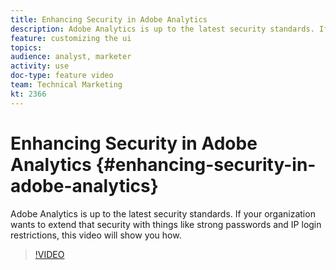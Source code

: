 ```yaml
---
title: Enhancing Security in Adobe Analytics
description: Adobe Analytics is up to the latest security standards. If your organization wants to extend that security with things like strong passwords and IP login restrictions, this video will show you how.
feature: customizing the ui
topics: 
audience: analyst, marketer
activity: use
doc-type: feature video
team: Technical Marketing
kt: 2366
---
```


# Enhancing Security in Adobe Analytics {#enhancing-security-in-adobe-analytics}

Adobe Analytics is up to the latest security standards. If your organization wants to extend that security with things like strong passwords and IP login restrictions, this video will show you how.

>[!VIDEO](https://video.tv.adobe.com/v/25458/?quality=12)

